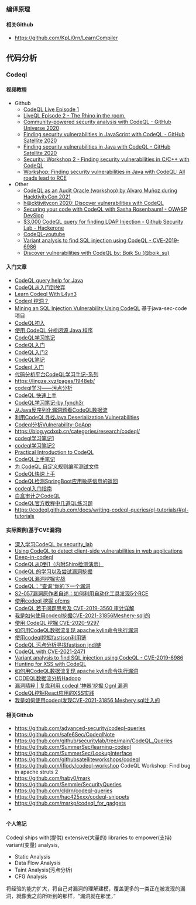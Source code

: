 ### 编译原理

#### 相关Github
- https://github.com/KpLi0rn/LearnCompiler

## 代码分析
### Codeql

#### 视频教程
- Github
  - [CodeQL Live Episode 1](https://www.youtube.com/watch?v=AMzGorD28Ks)
  - [LiveQL Episode 2 - The Rhino in the room.](https://www.youtube.com/watch?v=wPqK-Ealz-0)
  - [Community-powered security analysis with CodeQL - GitHub Universe 2020](https://www.youtube.com/watch?v=Y6PjAaZKNYk)
  - [Finding security vulnerabilities in JavaScript with CodeQL - GitHub Satellite 2020](https://www.youtube.com/watch?v=pYzfGaLTqC0)
  - [Finding security vulnerabilities in Java with CodeQL - GitHub Satellite 2020](https://www.youtube.com/watch?v=nvCd0Ee4FgE)
  - [Security: Workshop 2 - Finding security vulnerabilities in C/C++ with CodeQL](https://www.youtube.com/watch?v=eAjecQrfv3o)
  - [Workshop: Finding security vulnerabilities in Java with CodeQL: All roads lead to RCE](https://www.youtube.com/watch?v=h3f1s8ACfPo)
- Other
  - [CodeQL as an Audit Oracle (workshop) by Alvaro Muñoz during HacktivityCon 2021](https://www.youtube.com/watch?v=-bJ2Ioi7Icg)
  - [h@cktivitycon 2020: Discover vulnerabilities with CodeQL](https://www.youtube.com/watch?v=NygVkQKmGwI)
  - [Securing your code with CodeQL with Sasha Rosenbaum! - OWASP DevSlop](https://www.youtube.com/watch?v=G_yDbouY0tM)
  - [$3,000 CodeQL query for finding LDAP Injection - Github Security Lab - Hackerone](https://www.youtube.com/watch?v=qStzSfsEQGQ)
  - [CodeQL-youtube](https://www.youtube.com/playlist?list=PLX8G9idOAfzg3uTfdAgDkybK9CG71vsaq)
  - [Variant analysis to find SQL injection using CodeQL - CVE-2019-6986](https://www.youtube.com/watch?v=uUvhplNbQOI)
  - [Discover vulnerabilities with CodeQL by: Boik Su (@boik_su)](https://www.youtube.com/watch?v=UDDHXBFbuqo)

#### 入门文章
- [CodeQL query help for Java](https://codeql.github.com/codeql-query-help/java/)
- [CodeQL从入门到放弃](https://www.freebuf.com/articles/web/283795.html)
- [Learn Codeql With L4yn3](https://bingbingzi.cn/learn-codeql-with-l4yn3/)
- [Codeql 挖洞？](https://mp.weixin.qq.com/s/-4E08dNeCdsc51VLE9qMAQ)
- [Mining an SQL Injection Vulnerability Using CodeQL](https://bingbingzi.cn/learn-codeql-with-l4yn3/) 基于java-sec-code项目
- [CodeQL初入](https://kiprey.github.io/2020/12/CodeQL-setup/)
- [使用 CodeQL 分析闭源 Java 程序](https://paper.seebug.org/1324/)
- [CodeQL学习笔记](http://blog.gamous.cn/post/codeql/)
- [CodeQL入门](https://aluvion.gitee.io/2021/05/29/CodeQL%E5%85%A5%E9%97%A8/)
- [CodeQL入门2](https://aluvion.gitee.io/2021/05/31/CodeQL%E5%85%A5%E9%97%A82/)
- [CodeQL笔记](https://lfysec.top/2020/06/03/CodeQL%E7%AC%94%E8%AE%B0/)
- [Codeql 入门](https://www.faiz2035.top/posts/codeql-getting-started/)
- [代码分析平台CodeQL学习手记-系列](https://www.4hou.com/posts/o6wX)
- https://lingze.xyz/pages/1948eb/
- [codeql学习——污点分析](https://xz.aliyun.com/t/7789)
- [CodeQL 快速上手](https://www.yuque.com/docs/share/738555ae-258e-4f27-8818-6024b8225488?#)
- [CodeQL学习笔记-by fynch3r](https://fynch3r.github.io/categories/CodeQL/)
- [从Java反序列化漏洞题看CodeQL数据流](https://www.anquanke.com/post/id/256967)
- [利用CodeQL寻找Java Deserialization Vulnerabilities](https://uxss.net/2020/05/04/%E5%88%A9%E7%94%A8CodeQL%E5%AF%BB%E6%89%BEJava%20Deserialization%20Vulnerabilities/)
- [Codeql分析Vulnerability-GoApp](https://www.freebuf.com/articles/web/253491.html)
- https://blog.ycdxsb.cn/categories/research/codeql/
- [codeql学习笔记1](https://mp.weixin.qq.com/s/KA-s62tMnoqkJwVjxrDYuQ)
- [codeql学习笔记2](https://mp.weixin.qq.com/s/JzAAsiuOr0QdL5nEfQv1fg)
- [Practical Introduction to CodeQL](https://jorgectf.gitlab.io/blog/post/practical-codeql-introduction/)
- [CodeQL上手笔记](https://mp.weixin.qq.com/s/aU9Gq_xRgAXqU-bwAvMmig)
- [为 CodeQL 自定义规则编写测试文件](https://mp.weixin.qq.com/s/rdLwBJrhDcYQFB5_gUitMQ)
- [CodeQL快速上手](https://mp.weixin.qq.com/s/9vWSKVolqR8P1gJhN4pEOQ)
- [CodeQL检测SpringBoot应用敏感信息的返回](https://mp.weixin.qq.com/s/7wJKMVyc36U-PciZGmjrcg)
- [codeql入门指南](https://mp.weixin.qq.com/s/JIBlYW5wVg13Hyk-PmFPXA)
- [白盒审计之CodeQL](https://mp.weixin.qq.com/s/q426UdHTxgux5iAlglFwPA)
- [CodeQL官方教程中几道QL练习题](https://ovi3.github.io/2021/03/04/codeql-exercises-from-ql-tutorial/)
- https://codeql.github.com/docs/writing-codeql-queries/ql-tutorials/#ql-tutorials
#### 实际案例(基于CVE漏洞)
- [深入学习CodeQL by security_lab](https://kiprey.github.io/2020/12/secLab-CodeQL-learning/)
- [Using CodeQL to detect client-side vulnerabilities in web applications](https://raz0r.name/articles/using-codeql-to-detect-client-side-vulnerabilities-in-web-applications/)
- [Deep-in-codeql](https://jimp.top/Deep-in-codeql/)
- [CodeQL从0到1（内附Shiro检测演示）](https://www.anquanke.com/post/id/255721)
- [CodeQL 的学习以及尝试漏洞挖掘](https://bestwing.me/codeql.html)
- [CodeQL漏洞挖掘实战](https://blog.rabit.pw/2020/codeql-uboot-bug-hunting/)
- [CodeQL：“查询”你的下一个漏洞](https://www.anquanke.com/post/id/212305)
- [S2-057漏洞原作者自述：如何利用自动化工具发现5个RCE](https://www.anquanke.com/post/id/157583)
- [使用codeql 挖掘 ofcms](https://www.anquanke.com/post/id/203674)
- [CodeQL 若干问题思考及 CVE-2019-3560 审计详解](https://lennysec.github.io/codql-and-cve-2019-3560/)
- [我是如何使用codeql挖掘CVE-2021-31856Meshery-sqli的](https://ssst0n3.github.io/post/%E7%BD%91%E7%BB%9C%E5%AE%89%E5%85%A8/%E5%AE%89%E5%85%A8%E6%B5%8B%E8%AF%95/%E6%B5%8B%E8%AF%95%E6%96%B9%E6%B3%95/%E8%87%AA%E5%8A%A8%E5%8C%96%E6%B5%8B%E8%AF%95/%E9%9D%99%E6%80%81%E4%BB%A3%E7%A0%81%E6%89%AB%E6%8F%8F/AST/codeql/codeql%E6%BC%8F%E6%B4%9E%E6%8C%96%E6%8E%98%E6%88%96%E5%88%86%E6%9E%90%E5%AE%9E%E8%B7%B5/%E6%88%91%E6%98%AF%E5%A6%82%E4%BD%95%E4%BD%BF%E7%94%A8codeql%E6%8C%96%E6%8E%98CVE-2021-31856Meshery-sqli%E7%9A%84.html)
- [使用 CodeQL 挖掘 CVE-2020-9297](https://xz.aliyun.com/t/7979)
- [如何用CodeQL数据流复现 apache kylin命令执行漏洞](https://xz.aliyun.com/t/8240)
- [使用codeql挖掘fastjson利用链](https://xz.aliyun.com/t/7482)
- [CodeQL 污点分析寻找fastjson jndi链](https://blog.sometimenaive.com/2020/05/21/find-fastjson-jndi-gadget-by-codeql-tainttracking/)
- [CodeQL with CVE-2021-2471](https://m0d9.me/2021/11/01/CodeQL-CVE-2021-2471/)
- [Variant analysis to find SQL injection using CodeQL - CVE-2019-6986](https://www.youtube.com/watch?v=uUvhplNbQOI)
- [Hunting for XSS with CodeQL](https://medium.com/codex/hunting-for-xss-with-codeql-57f70763b938)
- [如何用CodeQL数据流复现 apache kylin命令执行漏洞](https://mp.weixin.qq.com/s/9GgV4a5tgHH0zHOePqwySQ)
- [CODEQL数据流分析Hadoop](https://mp.weixin.qq.com/s/CyhWw4t8LdGhCpixacb6Xg)
- [漏洞精粹 | 复盘利用 codeql '神器'挖掘 Ognl 漏洞](https://mp.weixin.qq.com/s/9GgV4a5tgHH0zHOePqwySQ)
- [CodeQL挖掘React应用的XSS实践](https://mp.weixin.qq.com/s/zH0EhOLFgwgFk8rIWezk-g)
- [我是如何使用codeql发现CVE-2021-31856 Meshery sql注入的](https://mp.weixin.qq.com/s/Po35ErrD3RXCXhecFEPBTw)
#### 相关Github
- https://github.com/advanced-security/codeql-queries
- https://github.com/safe6Sec/CodeqlNote
- https://github.com/github/securitylab/tree/main/CodeQL_Queries
- https://github.com/SummerSec/learning-codeql
- https://github.com/SummerSec/LookupInterface
- https://github.com/githubsatelliteworkshops/codeql
- https://github.com/iflody/codeql-workshop CodeQL Workshop: Find bug in apache struts 2
- https://github.com/haby0/mark
- https://github.com/Semmle/SecurityQueries
- https://github.com/cldrn/codeql-queries
- https://github.com/hac425xxx/codeql-snippets
- https://github.com/msrkp/codeql_for_gadgets
- 
#### 个人笔记

Codeql ships with(提供) extensive(大量的) libraries to empower(支持) variant(变量) analysis,
- Static Analysis
- Data Flow Analysis
- Taint Analysis(污点分析)
- CFG Analysis

将经验的能力扩大，将自己对漏洞的理解建模，覆盖更多的一类正在被发现的漏洞，就像我之前所听到的那样，“漏洞就在那里，”
